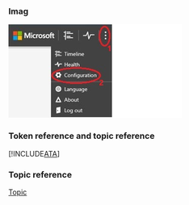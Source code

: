 
### Imag
![this is the alt text](./image/ATA_config_icon.JPG)
 
### Token reference and topic reference
[!INCLUDE[ATA](./token/ATA.md)] 

### Topic reference
[Topic](./topic.md)
